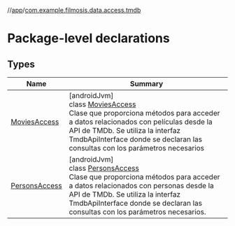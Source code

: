 //[app](../../index.md)/[com.example.filmosis.data.access.tmdb](index.md)

# Package-level declarations

## Types

| Name | Summary |
|---|---|
| [MoviesAccess](-movies-access/index.md) | [androidJvm]<br>class [MoviesAccess](-movies-access/index.md)<br>Clase que proporciona métodos para acceder a datos relacionados con películas desde la API de TMDb. Se utiliza la interfaz TmdbApiInterface donde se declaran las consultas con los parámetros necesarios |
| [PersonsAccess](-persons-access/index.md) | [androidJvm]<br>class [PersonsAccess](-persons-access/index.md)<br>Clase que proporciona métodos para acceder a datos relacionados con personas desde la API de TMDb. Se utiliza la interfaz TmdbApiInterface donde se declaran las consultas con los parámetros necesarios. |
